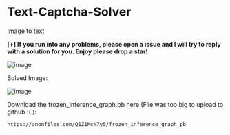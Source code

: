 # Text-Captcha-Solver
Image to text

**[+] If you run into any problems, please open a issue and I will try to reply with a solution for you. Enjoy please drop a star!**

![image](https://user-images.githubusercontent.com/98126132/208988308-28f4522a-115b-4798-8900-c66ac20d6b44.png)

Solved Image:

![image](https://user-images.githubusercontent.com/98126132/209474529-33eef85b-02e5-4be7-be01-ea69ec2b1d2a.png)

Download the frozen_inference_graph.pb here (File was too big to upload to github :( ):

```https://anonfiles.com/Q1Z1McN7y5/frozen_inference_graph_pb```
